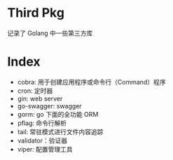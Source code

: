 # Third Pkg

记录了 Golang 中一些第三方库

# Index

- cobra: 用于创建应用程序或命令行（Command）程序
- cron: 定时器
- gin: web server
- go-swagger: swagger
- gorm: go 下面的全功能 ORM
- pflag: 命令行解析
- tail: 常驻模式进行文件内容追踪
- validator：验证器
- viper: 配置管理工具